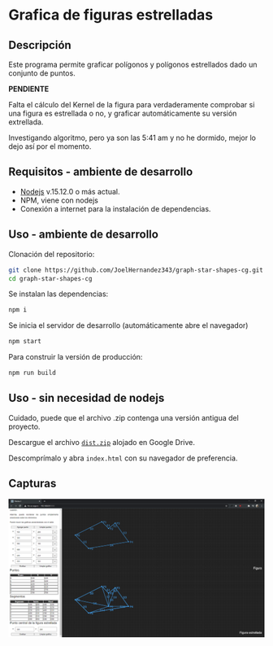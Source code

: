 # Grafica de figuras estrelladas
## Descripción
Este programa permite graficar polígonos y polígonos estrellados dado un conjunto de puntos.

**PENDIENTE**

Falta el cálculo del Kernel de la figura para verdaderamente comprobar si una figura es estrellada o no, y graficar automáticamente su versión extrellada.

Investigando algoritmo, pero ya son las 5:41 am y no he dormido, mejor lo dejo así por el momento.

## Requisitos - ambiente de desarrollo
- [Nodejs](https://nodejs.org/en/) v.15.12.0 o más actual.
- NPM, viene con nodejs
- Conexión a internet para la instalación de dependencias.

## Uso - ambiente de desarrollo

Clonación del repositorio:
```bash
git clone https://github.com/JoelHernandez343/graph-star-shapes-cg.git
cd graph-star-shapes-cg
```

Se instalan las dependencias:
```bash
npm i
```

Se inicia el servidor de desarrollo (automáticamente abre el navegador)
```bash
npm start
```

Para construir la versión de producción:
```bash
npm run build
```

## Uso - sin necesidad de nodejs
Cuidado, puede que el archivo .zip contenga una versión antigua del proyecto.

Descargue el archivo [`dist.zip`](https://drive.google.com/drive/folders/1RDfikT-g2usCdKXhdH8udqDQb8f5OwMX?usp=sharing) alojado en Google Drive.

Descomprímalo y abra `index.html` con su navegador de preferencia.

## Capturas

![screenshot01](./docs/images/sc01.png)
